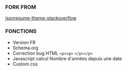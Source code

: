 ### FORK FROM
[jsonresume-theme-stackoverflow](https://github.com/phoinixi/jsonresume-theme-stackoverflow)

### FONCTIONS
- Version FR  
- Schema.org
- Correction bug HTML `<p><p>` `</p></p>`
- Javascript calcul Nombre d'années depuis une date
- Custom css
